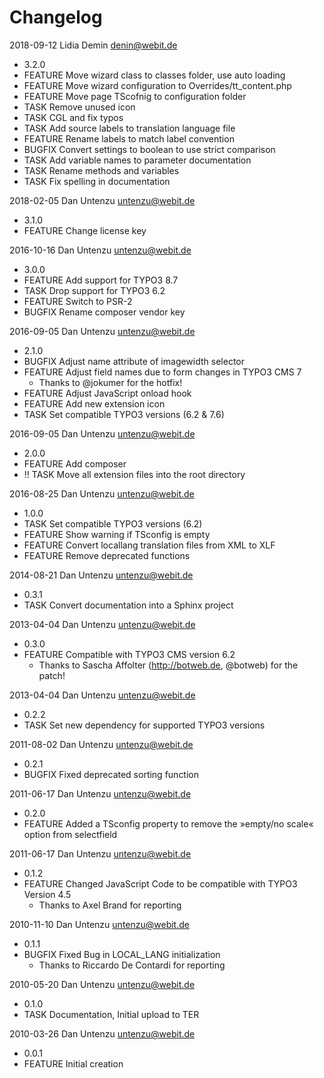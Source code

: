 Changelog
=========

2018-09-12 Lidia Demin <denin@webit.de>

  * 3.2.0
  * FEATURE Move wizard class to classes folder, use auto loading
  * FEATURE Move wizard configuration to Overrides/tt_content.php
  * FEATURE Move page TScofnig to configuration folder
  * TASK Remove unused icon
  * TASK CGL and fix typos
  * TASK Add source labels to translation language file
  * FEATURE Rename labels to match label convention
  * BUGFIX Convert settings to boolean to use strict comparison
  * TASK Add variable names to parameter documentation
  * TASK Rename methods and variables
  * TASK Fix spelling in documentation

2018-02-05 Dan Untenzu <untenzu@webit.de>

  * 3.1.0
  * FEATURE Change license key

2016-10-16 Dan Untenzu <untenzu@webit.de>

  * 3.0.0
  * FEATURE Add support for TYPO3 8.7
  * TASK Drop support for TYPO3 6.2
  * FEATURE Switch to PSR-2
  * BUGFIX Rename composer vendor key

2016-09-05 Dan Untenzu <untenzu@webit.de>

  * 2.1.0
  * BUGFIX Adjust name attribute of imagewidth selector
  * FEATURE Adjust field names due to form changes in TYPO3 CMS 7
    * Thanks to @jokumer for the hotfix!
  * FEATURE Adjust JavaScript onload hook
  * FEATURE Add new extension icon
  * TASK Set compatible TYPO3 versions (6.2 & 7.6)

2016-09-05 Dan Untenzu <untenzu@webit.de>

  * 2.0.0
  * FEATURE Add composer
  * !! TASK Move all extension files into the root directory

2016-08-25 Dan Untenzu <untenzu@webit.de>

  * 1.0.0
  * TASK Set compatible TYPO3 versions (6.2)
  * FEATURE Show warning if TSconfig is empty
  * FEATURE Convert locallang translation files from XML to XLF
  * FEATURE Remove deprecated functions

2014-08-21 Dan Untenzu <untenzu@webit.de>

  * 0.3.1
  * TASK Convert documentation into a Sphinx project

2013-04-04 Dan Untenzu <untenzu@webit.de>

  * 0.3.0
  * FEATURE Compatible with TYPO3 CMS version 6.2
    * Thanks to Sascha Affolter (http://botweb.de, @botweb) for the patch!

2013-04-04 Dan Untenzu <untenzu@webit.de>

  * 0.2.2
  * TASK Set new dependency for supported TYPO3 versions

2011-08-02 Dan Untenzu <untenzu@webit.de>

  * 0.2.1
  * BUGFIX Fixed deprecated sorting function

2011-06-17 Dan Untenzu <untenzu@webit.de>

  * 0.2.0
  * FEATURE Added a TSconfig property to remove the »empty/no scale« option from selectfield

2011-06-17 Dan Untenzu <untenzu@webit.de>

  * 0.1.2
  * FEATURE Changed JavaScript Code to be compatible with TYPO3 Version 4.5
    * Thanks to Axel Brand for reporting

2010-11-10 Dan Untenzu <untenzu@webit.de>

  * 0.1.1
  * BUGFIX Fixed Bug in LOCAL_LANG initialization
    * Thanks to Riccardo De Contardi for reporting

2010-05-20 Dan Untenzu <untenzu@webit.de>

  * 0.1.0
  * TASK Documentation, Initial upload to TER

2010-03-26 Dan Untenzu <untenzu@webit.de>

  * 0.0.1
  * FEATURE Initial creation
